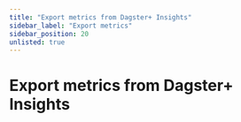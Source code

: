 ```yaml
---
title: "Export metrics from Dagster+ Insights"
sidebar_label: "Export metrics"
sidebar_position: 20
unlisted: true
---
```


# Export metrics from Dagster+ Insights
